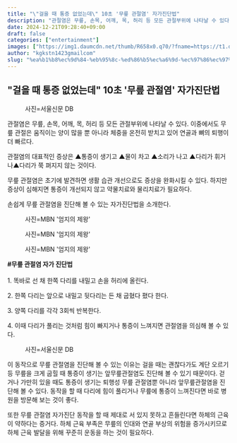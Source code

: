 ```yaml
---
title: "\"걸을 때 통증 없었는데\" 10초 '무릎 관절염' 자가진단법"
description: "관절염은 무릎, 손목, 어깨, 목, 허리 등 모든 관절부위에 나타날 수 있다. 이중에서도 무릎 관절은 움직이는 양이 많을 뿐 아니라 체중을 온전히 받치고 있어 연골과 뼈의 퇴행이 더 빠르다."
date: 2024-12-21T09:28:40+09:00
draft: false
categories: ["entertainment"]
images: ["https://img1.daumcdn.net/thumb/R658x0.q70/?fname=https://t1.daumcdn.net/news/202412/03/gajinews/20241203142012565cefz.jpg", "https://img1.daumcdn.net/thumb/R658x0.q70/?fname=https://t1.daumcdn.net/news/202412/03/gajinews/20241203142012794txwu.jpg", "https://img4.daumcdn.net/thumb/R658x0.q70/?fname=https://t1.daumcdn.net/news/202412/03/gajinews/20241203142013056vueg.jpg", "https://img2.daumcdn.net/thumb/R658x0.q70/?fname=https://t1.daumcdn.net/news/202412/03/gajinews/20241203142013292ksfj.jpg", "https://img2.daumcdn.net/thumb/R658x0.q70/?fname=https://t1.daumcdn.net/news/202412/03/gajinews/20241203142013524iqnd.jpg"]
author: "kgkstn1423gmailcom"
slug: "%ea%b1%b8%ec%9d%84-%eb%95%8c-%ed%86%b5%ec%a6%9d-%ec%97%86%ec%97%88%eb%8a%94%eb%8d%b0-10%ec%b4%88-%eb%ac%b4%eb%a6%8e-%ea%b4%80%ec%a0%88%ec%97%bc-%ec%9e%90%ea%b0%80%ec%a7%84%eb%8b%a8%eb%b2%95"
---
```


<h2 >"걸을 때 통증 없었는데" 10초 '무릎 관절염' 자가진단법</h2> <figure ><img src="https://img1.daumcdn.net/thumb/R658x0.q70/?fname=https://t1.daumcdn.net/news/202412/03/gajinews/20241203142012565cefz.jpg" alt=""/><figcaption >사진=서울신문 DB</figcaption></figure> <p>관절염은 무릎, 손목, 어깨, 목, 허리 등 모든 관절부위에 나타날 수 있다. 이중에서도 무릎 관절은 움직이는 양이 많을 뿐 아니라 체중을 온전히 받치고 있어 연골과 뼈의 퇴행이 더 빠르다.</p> <p>관절염의 대표적인 증상은 ▲통증이 생기고 ▲물이 차고 ▲소리가 나고 ▲다리가 휘거나▲다리가 쭉 펴지지 않는 것이다.</p> <p>무릎 관절염은 초기에 발견하면 생활 습관 개선으로도 증상을 완화시킬 수 있다. 하지만 증상이 심해지면 통증이 개선되지 않고 약물치료와 물리치료가 필요하다.</p> <p>손쉽게 무릎 관절염을 진단해 볼 수 있는 자가진단법을 소개한다.</p> <figure ><img src="https://img1.daumcdn.net/thumb/R658x0.q70/?fname=https://t1.daumcdn.net/news/202412/03/gajinews/20241203142012794txwu.jpg" alt=""/><figcaption >사진=MBN '엄지의 제왕'</figcaption></figure> <figure ><img src="https://img4.daumcdn.net/thumb/R658x0.q70/?fname=https://t1.daumcdn.net/news/202412/03/gajinews/20241203142013056vueg.jpg" alt=""/><figcaption >사진=MBN '엄지의 제왕'</figcaption></figure> <figure ><img src="https://img2.daumcdn.net/thumb/R658x0.q70/?fname=https://t1.daumcdn.net/news/202412/03/gajinews/20241203142013292ksfj.jpg" alt=""/><figcaption >사진=MBN '엄지의 제왕'</figcaption></figure> <p><strong>#무릎 관절염 자가 진단법<br></strong><br>1. 똑바로 선 채 한쪽 다리를 내밀고 손을 허리에 올린다.</p> <p>2. 한쪽 다리는 앞으로 내밀고 뒷다리는 든 채 굽혔다 폈다 한다.</p> <p>3. 양쪽 다리를 각각 3회씩 반복한다.</p> <p>4. 이때 다리가 풀리는 것처럼 힘이 빠지거나 통증이 느껴지면 관절염을 의심해 볼 수 있다.</p> <figure ><img src="https://img2.daumcdn.net/thumb/R658x0.q70/?fname=https://t1.daumcdn.net/news/202412/03/gajinews/20241203142013524iqnd.jpg" alt=""/><figcaption >사진=서울신문 DB</figcaption></figure> <p>이 동작으로 무릎 관절염을 진단해 볼 수 있는 이유는 걸을 때는 괜찮다가도 계단 오르기 등 무릎을 크게 굽힐 때 통증이 생기는 앞무릎관절염도 진단해 볼 수 있기 때문이다. 걷거나 가만히 있을 때도 통증이 생기는 퇴행성 무릎 관절염뿐 아니라 앞무릎관절염을 진단해 볼 수 있다. 동작을 할 때 다리에 힘이 풀리거나 무릎에 통증이 느껴진다면 바로 병원을 방문해 보는 것이 좋다.</p> <p>또한 무릎 관절염 자가진단 동작을 할 때 제대로 서 있지 못하고 흔들린다면 하체의 근육이 약하다는 증거다. 하체 근육 부족은 무릎의 인대와 연골 부상의 위험을 증가시키므로 하체 근육 발달을 위해 꾸준히 운동을 하는 것이 필요하다.</p>
